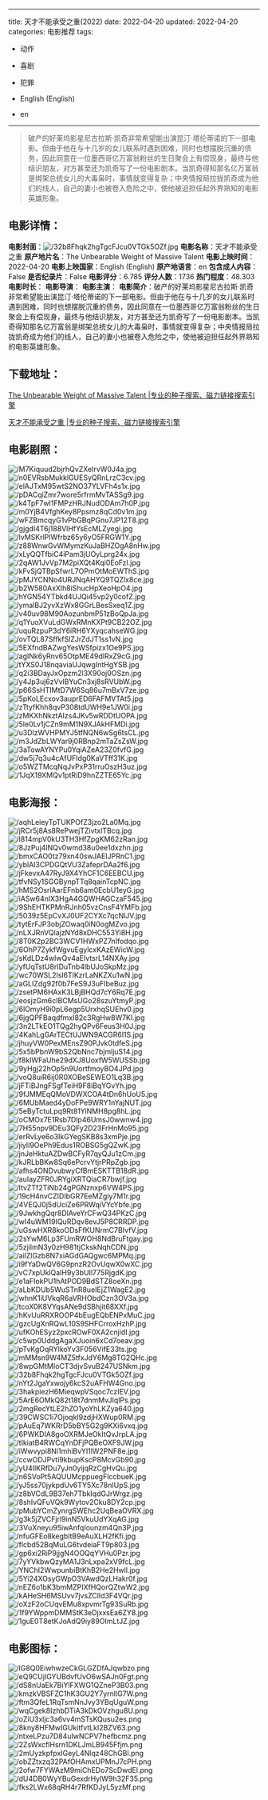
---
title: 天才不能承受之重(2022)
date: 2022-04-20
updated: 2022-04-20
categories: 电影推荐
tags:
- 动作
- 喜剧
- 犯罪

- English (English)
- en
---


> 破产的好莱坞影星尼古拉斯·凯奇非常希望能出演昆汀·塔伦蒂诺的下一部电影。但由于他在与十几岁的女儿联系时遇到困难，同时也想摆脱沉重的债务，因此同意在一位墨西哥亿万富翁粉丝的生日聚会上有偿现身，最终与他结识朋友，对方甚至还为凯奇写了一份电影剧本。当凯奇得知那名亿万富翁是绑架总统女儿的大毒枭时，事情就变得复杂；中央情报局拉拢凯奇成为他们的线人，自己的妻小也被卷入危险之中，使他被迫担任起外界熟知的电影英雄形象。

## **电影详情**：

**电影封面**：<img src="https://image.tmdb.org/t/p/w200/32b8Fhqk2hgTgcFJcu0VTGk5OZf.jpg" alt="/32b8Fhqk2hgTgcFJcu0VTGk5OZf.jpg" title="/32b8Fhqk2hgTgcFJcu0VTGk5OZf.jpg">
**电影名称**：天才不能承受之重
**原产地片名**：The Unbearable Weight of Massive Talent
**电影上映时间**：2022-04-20
**电影上映国家**：English (English)
**原产地语言**：en
**包含成人内容**：False
**是否纪录片**：False
**电影评分**：6.785
**评分人数**：1736
**热门程度**：48.303
**电影时长**：
**电影导演**：
**电影主演**：
**电影简介**：破产的好莱坞影星尼古拉斯·凯奇非常希望能出演昆汀·塔伦蒂诺的下一部电影。但由于他在与十几岁的女儿联系时遇到困难，同时也想摆脱沉重的债务，因此同意在一位墨西哥亿万富翁粉丝的生日聚会上有偿现身，最终与他结识朋友，对方甚至还为凯奇写了一份电影剧本。当凯奇得知那名亿万富翁是绑架总统女儿的大毒枭时，事情就变得复杂；中央情报局拉拢凯奇成为他们的线人，自己的妻小也被卷入危险之中，使他被迫担任起外界熟知的电影英雄形象。

## **下载地址**：
[The Unbearable Weight of Massive Talent |专业的种子搜索、磁力链接搜索引擎](https://movie.amd794.com:2083/?search=The%20Unbearable%20Weight%20of%20Massive%20Talent&ordering=&mode=match_phrase&page_size=10&page=1)

[天才不能承受之重 |专业的种子搜索、磁力链接搜索引擎](https://movie.amd794.com:2083/?search=%E5%A4%A9%E6%89%8D%E4%B8%8D%E8%83%BD%E6%89%BF%E5%8F%97%E4%B9%8B%E9%87%8D&ordering=&mode=match_phrase&page_size=10&page=1)
 

## **电影剧照**：
<img src="https://image.tmdb.org/t/p/original/M7Kiquud2bjrhQvZXeIrvW0J4a.jpg" alt="/M7Kiquud2bjrhQvZXeIrvW0J4a.jpg" title="/M7Kiquud2bjrhQvZXeIrvW0J4a.jpg"><img src="https://image.tmdb.org/t/p/original/n0EVRsbMukklGUESyQRnLrzC3cv.jpg" alt="/n0EVRsbMukklGUESyQRnLrzC3cv.jpg" title="/n0EVRsbMukklGUESyQRnLrzC3cv.jpg"><img src="https://image.tmdb.org/t/p/original/elAJTxM95wtS2NO37YLVFh4s1x.jpg" alt="/elAJTxM95wtS2NO37YLVFh4s1x.jpg" title="/elAJTxM95wtS2NO37YLVFh4s1x.jpg"><img src="https://image.tmdb.org/t/p/original/pDACqiZmr7wore5rfrmMvTASSg9.jpg" alt="/pDACqiZmr7wore5rfrmMvTASSg9.jpg" title="/pDACqiZmr7wore5rfrmMvTASSg9.jpg"><img src="https://image.tmdb.org/t/p/original/k4TpF7wl1FMPzHRJNudODAm7h0P.jpg" alt="/k4TpF7wl1FMPzHRJNudODAm7h0P.jpg" title="/k4TpF7wl1FMPzHRJNudODAm7h0P.jpg"><img src="https://image.tmdb.org/t/p/original/m0YjB4VfghKey8Ppsmz8qCd0v1m.jpg" alt="/m0YjB4VfghKey8Ppsmz8qCd0v1m.jpg" title="/m0YjB4VfghKey8Ppsmz8qCd0v1m.jpg"><img src="https://image.tmdb.org/t/p/original/wFZBmcqyG1vPbGBqPGnu7JP12T8.jpg" alt="/wFZBmcqyG1vPbGBqPGnu7JP12T8.jpg" title="/wFZBmcqyG1vPbGBqPGnu7JP12T8.jpg"><img src="https://image.tmdb.org/t/p/original/gjgdI4T6j188VlHfYsEcMLZyegi.jpg" alt="/gjgdI4T6j188VlHfYsEcMLZyegi.jpg" title="/gjgdI4T6j188VlHfYsEcMLZyegi.jpg"><img src="https://image.tmdb.org/t/p/original/lvMSKrlPlWfrbz65y6yO5FRGW1Y.jpg" alt="/lvMSKrlPlWfrbz65y6yO5FRGW1Y.jpg" title="/lvMSKrlPlWfrbz65y6yO5FRGW1Y.jpg"><img src="https://image.tmdb.org/t/p/original/z88WnwGvWMymzKuJaBHZOgA8nHw.jpg" alt="/z88WnwGvWMymzKuJaBHZOgA8nHw.jpg" title="/z88WnwGvWMymzKuJaBHZOgA8nHw.jpg"><img src="https://image.tmdb.org/t/p/original/xLyQQTfbiC4iPam3jUOyLprg24x.jpg" alt="/xLyQQTfbiC4iPam3jUOyLprg24x.jpg" title="/xLyQQTfbiC4iPam3jUOyLprg24x.jpg"><img src="https://image.tmdb.org/t/p/original/2qAW1JvVp7M2piXQt4Kqi0EoFzl.jpg" alt="/2qAW1JvVp7M2piXQt4Kqi0EoFzl.jpg" title="/2qAW1JvVp7M2piXQt4Kqi0EoFzl.jpg"><img src="https://image.tmdb.org/t/p/original/kFvSjQTBpSfwrL7OPmOtMoEWThS.jpg" alt="/kFvSjQTBpSfwrL7OPmOtMoEWThS.jpg" title="/kFvSjQTBpSfwrL7OPmOtMoEWThS.jpg"><img src="https://image.tmdb.org/t/p/original/pMJYCNNo4URJNqAHYQ9TQZlx8ce.jpg" alt="/pMJYCNNo4URJNqAHYQ9TQZlx8ce.jpg" title="/pMJYCNNo4URJNqAHYQ9TQZlx8ce.jpg"><img src="https://image.tmdb.org/t/p/original/b2W580AxXlh8iShucHpXeoHpO4.jpg" alt="/b2W580AxXlh8iShucHpXeoHpO4.jpg" title="/b2W580AxXlh8iShucHpXeoHpO4.jpg"><img src="https://image.tmdb.org/t/p/original/hYGN54YTbkd4UJQi45vp2y0cofZ.jpg" alt="/hYGN54YTbkd4UJQi45vp2y0cofZ.jpg" title="/hYGN54YTbkd4UJQi45vp2y0cofZ.jpg"><img src="https://image.tmdb.org/t/p/original/ymalBJ2yvXzWx8GGrLBesSxeq1Z.jpg" alt="/ymalBJ2yvXzWx8GGrLBesSxeq1Z.jpg" title="/ymalBJ2yvXzWx8GGrLBesSxeq1Z.jpg"><img src="https://image.tmdb.org/t/p/original/v40uv98M90AozunbmP51zBoQpJa.jpg" alt="/v40uv98M90AozunbmP51zBoQpJa.jpg" title="/v40uv98M90AozunbmP51zBoQpJa.jpg"><img src="https://image.tmdb.org/t/p/original/q1YuoXVuLdGWxRMnKXPt9CB22OZ.jpg" alt="/q1YuoXVuLdGWxRMnKXPt9CB22OZ.jpg" title="/q1YuoXVuLdGWxRMnKXPt9CB22OZ.jpg"><img src="https://image.tmdb.org/t/p/original/uquRzpuP3dY6iRH6YXyqcahseWG.jpg" alt="/uquRzpuP3dY6iRH6YXyqcahseWG.jpg" title="/uquRzpuP3dY6iRH6YXyqcahseWG.jpg"><img src="https://image.tmdb.org/t/p/original/ovTQL87SffkfSlZJrZdJT1ss1vN.jpg" alt="/ovTQL87SffkfSlZJrZdJT1ss1vN.jpg" title="/ovTQL87SffkfSlZJrZdJT1ss1vN.jpg"><img src="https://image.tmdb.org/t/p/original/5EXfndBAZwgYesWSfpizx1Oe9PS.jpg" alt="/5EXfndBAZwgYesWSfpizx1Oe9PS.jpg" title="/5EXfndBAZwgYesWSfpizx1Oe9PS.jpg"><img src="https://image.tmdb.org/t/p/original/agINk6yRnv65OtpME49dlRxZ9cG.jpg" alt="/agINk6yRnv65OtpME49dlRxZ9cG.jpg" title="/agINk6yRnv65OtpME49dlRxZ9cG.jpg"><img src="https://image.tmdb.org/t/p/original/tYXS0J18nqaviaUJqwgIntHgYSB.jpg" alt="/tYXS0J18nqaviaUJqwgIntHgYSB.jpg" title="/tYXS0J18nqaviaUJqwgIntHgYSB.jpg"><img src="https://image.tmdb.org/t/p/original/q2i3BDayJxOpzm2l3X90oj0OSzn.jpg" alt="/q2i3BDayJxOpzm2l3X90oj0OSzn.jpg" title="/q2i3BDayJxOpzm2l3X90oj0OSzn.jpg"><img src="https://image.tmdb.org/t/p/original/y4Jp3uj6zVvlBYuCn3xj8sRVUbW.jpg" alt="/y4Jp3uj6zVvlBYuCn3xj8sRVUbW.jpg" title="/y4Jp3uj6zVvlBYuCn3xj8sRVUbW.jpg"><img src="https://image.tmdb.org/t/p/original/p66SsHTIMtD7W6Sq86u7mBxV7ze.jpg" alt="/p66SsHTIMtD7W6Sq86u7mBxV7ze.jpg" title="/p66SsHTIMtD7W6Sq86u7mBxV7ze.jpg"><img src="https://image.tmdb.org/t/p/original/5pKoLEcxov3auprED6FAFMVTAt5.jpg" alt="/5pKoLEcxov3auprED6FAFMVTAt5.jpg" title="/5pKoLEcxov3auprED6FAFMVTAt5.jpg"><img src="https://image.tmdb.org/t/p/original/zTtyfKhh8qvP308tdUWH9e1JW0i.jpg" alt="/zTtyfKhh8qvP308tdUWH9e1JW0i.jpg" title="/zTtyfKhh8qvP308tdUWH9e1JW0i.jpg"><img src="https://image.tmdb.org/t/p/original/zMKXhNkztAIzs4JKv5wRDDtUOPA.jpg" alt="/zMKXhNkztAIzs4JKv5wRDDtUOPA.jpg" title="/zMKXhNkztAIzs4JKv5wRDDtUOPA.jpg"><img src="https://image.tmdb.org/t/p/original/5le0Lv1jCZn9mM1N9XJAkHFMDi.jpg" alt="/5le0Lv1jCZn9mM1N9XJAkHFMDi.jpg" title="/5le0Lv1jCZn9mM1N9XJAkHFMDi.jpg"><img src="https://image.tmdb.org/t/p/original/u3DlzWVHPMYJ5tfNQN6wSg6tsCL.jpg" alt="/u3DlzWVHPMYJ5tfNQN6wSg6tsCL.jpg" title="/u3DlzWVHPMYJ5tfNQN6wSg6tsCL.jpg"><img src="https://image.tmdb.org/t/p/original/m3JdZbLWYar9j0RBnp2mTaZsZsW.jpg" alt="/m3JdZbLWYar9j0RBnp2mTaZsZsW.jpg" title="/m3JdZbLWYar9j0RBnp2mTaZsZsW.jpg"><img src="https://image.tmdb.org/t/p/original/3aTowAYNYPu0YqiAZeA23Z0fvfG.jpg" alt="/3aTowAYNYPu0YqiAZeA23Z0fvfG.jpg" title="/3aTowAYNYPu0YqiAZeA23Z0fvfG.jpg"><img src="https://image.tmdb.org/t/p/original/dw5j7q3u4cAfUFIdg0KaVTff31K.jpg" alt="/dw5j7q3u4cAfUFIdg0KaVTff31K.jpg" title="/dw5j7q3u4cAfUFIdg0KaVTff31K.jpg"><img src="https://image.tmdb.org/t/p/original/o5WZTMcqNqJvPxP31rruOszH3uz.jpg" alt="/o5WZTMcqNqJvPxP31rruOszH3uz.jpg" title="/o5WZTMcqNqJvPxP31rruOszH3uz.jpg"><img src="https://image.tmdb.org/t/p/original/1JqX19XMQv1ptRiD9hnZZTE65Yc.jpg" alt="/1JqX19XMQv1ptRiD9hnZZTE65Yc.jpg" title="/1JqX19XMQv1ptRiD9hnZZTE65Yc.jpg">

## **电影海报**：
<img src="https://image.tmdb.org/t/p/original/aqhLeieyTpTUKPOfZ3jzo2La0Mq.jpg" alt="/aqhLeieyTpTUKPOfZ3jzo2La0Mq.jpg" title="/aqhLeieyTpTUKPOfZ3jzo2La0Mq.jpg"><img src="https://image.tmdb.org/t/p/original/jRCr5j8As8RePwejTZivtxlTBcq.jpg" alt="/jRCr5j8As8RePwejTZivtxlTBcq.jpg" title="/jRCr5j8As8RePwejTZivtxlTBcq.jpg"><img src="https://image.tmdb.org/t/p/original/l814mpV0kU3TH3HfZpgKM62zRan.jpg" alt="/l814mpV0kU3TH3HfZpgKM62zRan.jpg" title="/l814mpV0kU3TH3HfZpgKM62zRan.jpg"><img src="https://image.tmdb.org/t/p/original/8JzPuj4lNQv0wmd38u0ee1dxzhn.jpg" alt="/8JzPuj4lNQv0wmd38u0ee1dxzhn.jpg" title="/8JzPuj4lNQv0wmd38u0ee1dxzhn.jpg"><img src="https://image.tmdb.org/t/p/original/bmxCAO0tz79xn40swJAEIJPRnC1.jpg" alt="/bmxCAO0tz79xn40swJAEIJPRnC1.jpg" title="/bmxCAO0tz79xn40swJAEIJPRnC1.jpg"><img src="https://image.tmdb.org/t/p/original/yblAI3CPDGQtVU3ZafeprDAa2f6.jpg" alt="/yblAI3CPDGQtVU3ZafeprDAa2f6.jpg" title="/yblAI3CPDGQtVU3ZafeprDAa2f6.jpg"><img src="https://image.tmdb.org/t/p/original/jFkevxA47RyJ9X4YhCF1C6EEBCU.jpg" alt="/jFkevxA47RyJ9X4YhCF1C6EEBCU.jpg" title="/jFkevxA47RyJ9X4YhCF1C6EEBCU.jpg"><img src="https://image.tmdb.org/t/p/original/tfvNSy1SGGBynpTTq8qainTcpNC.jpg" alt="/tfvNSy1SGGBynpTTq8qainTcpNC.jpg" title="/tfvNSy1SGGBynpTTq8qainTcpNC.jpg"><img src="https://image.tmdb.org/t/p/original/hMS2OsrlAarEFnb6am0EcbU1eyG.jpg" alt="/hMS2OsrlAarEFnb6am0EcbU1eyG.jpg" title="/hMS2OsrlAarEFnb6am0EcbU1eyG.jpg"><img src="https://image.tmdb.org/t/p/original/iASw64nlX3HgA4GQWHAGCzaF545.jpg" alt="/iASw64nlX3HgA4GQWHAGCzaF545.jpg" title="/iASw64nlX3HgA4GQWHAGCzaF545.jpg"><img src="https://image.tmdb.org/t/p/original/9ShEHTKPMnRJnh05vzCnsF4YMFb.jpg" alt="/9ShEHTKPMnRJnh05vzCnsF4YMFb.jpg" title="/9ShEHTKPMnRJnh05vzCnsF4YMFb.jpg"><img src="https://image.tmdb.org/t/p/original/5039z5EpCvXJ0UF2CYXc7qcNlJV.jpg" alt="/5039z5EpCvXJ0UF2CYXc7qcNlJV.jpg" title="/5039z5EpCvXJ0UF2CYXc7qcNlJV.jpg"><img src="https://image.tmdb.org/t/p/original/tytErFJP3objZOwaq0iN0ogMZvo.jpg" alt="/tytErFJP3objZOwaq0iN0ogMZvo.jpg" title="/tytErFJP3objZOwaq0iN0ogMZvo.jpg"><img src="https://image.tmdb.org/t/p/original/nLXJRnVQlajzNYd8xDHC553Yi8H.jpg" alt="/nLXJRnVQlajzNYd8xDHC553Yi8H.jpg" title="/nLXJRnVQlajzNYd8xDHC553Yi8H.jpg"><img src="https://image.tmdb.org/t/p/original/8T0K2p2BC3WCV1HWxPZ7nIfodqo.jpg" alt="/8T0K2p2BC3WCV1HWxPZ7nIfodqo.jpg" title="/8T0K2p2BC3WCV1HWxPZ7nIfodqo.jpg"><img src="https://image.tmdb.org/t/p/original/6OhP7ZykfWgvuEgylcxKAzEWicW.jpg" alt="/6OhP7ZykfWgvuEgylcxKAzEWicW.jpg" title="/6OhP7ZykfWgvuEgylcxKAzEWicW.jpg"><img src="https://image.tmdb.org/t/p/original/sKdLDz4wIwQv4aElvtsrL14NXAy.jpg" alt="/sKdLDz4wIwQv4aElvtsrL14NXAy.jpg" title="/sKdLDz4wIwQv4aElvtsrL14NXAy.jpg"><img src="https://image.tmdb.org/t/p/original/yfUqTstU8rIDuTnb4lbUJoSkpMz.jpg" alt="/yfUqTstU8rIDuTnb4lbUJoSkpMz.jpg" title="/yfUqTstU8rIDuTnb4lbUJoSkpMz.jpg"><img src="https://image.tmdb.org/t/p/original/wc70WSL2lsI6TlKzrLaNKZXu1wN.jpg" alt="/wc70WSL2lsI6TlKzrLaNKZXu1wN.jpg" title="/wc70WSL2lsI6TlKzrLaNKZXu1wN.jpg"><img src="https://image.tmdb.org/t/p/original/aGLIZdg92f0b7FeS9J3uFIbeBuz.jpg" alt="/aGLIZdg92f0b7FeS9J3uFIbeBuz.jpg" title="/aGLIZdg92f0b7FeS9J3uFIbeBuz.jpg"><img src="https://image.tmdb.org/t/p/original/zsetPM6HAxK3LBjBHQd7cY6Rq7E.jpg" alt="/zsetPM6HAxK3LBjBHQd7cY6Rq7E.jpg" title="/zsetPM6HAxK3LBjBHQd7cY6Rq7E.jpg"><img src="https://image.tmdb.org/t/p/original/eosjzGm6cIBCMsUGo28szuYtmyP.jpg" alt="/eosjzGm6cIBCMsUGo28szuYtmyP.jpg" title="/eosjzGm6cIBCMsUGo28szuYtmyP.jpg"><img src="https://image.tmdb.org/t/p/original/6lOmyH9i0pL6egp5UrxhqSUEhv0.jpg" alt="/6lOmyH9i0pL6egp5UrxhqSUEhv0.jpg" title="/6lOmyH9i0pL6egp5UrxhqSUEhv0.jpg"><img src="https://image.tmdb.org/t/p/original/6jgQPFBaqdfmxI82c3RgHw8W7Kl.jpg" alt="/6jgQPFBaqdfmxI82c3RgHw8W7Kl.jpg" title="/6jgQPFBaqdfmxI82c3RgHw8W7Kl.jpg"><img src="https://image.tmdb.org/t/p/original/3n2LTkEO1TQg2hyQPv6Feus3H0J.jpg" alt="/3n2LTkEO1TQg2hyQPv6Feus3H0J.jpg" title="/3n2LTkEO1TQg2hyQPv6Feus3H0J.jpg"><img src="https://image.tmdb.org/t/p/original/4KahLgGArTECtUJWN9ACGR6l1S.jpg" alt="/4KahLgGArTECtUJWN9ACGR6l1S.jpg" title="/4KahLgGArTECtUJWN9ACGR6l1S.jpg"><img src="https://image.tmdb.org/t/p/original/jhuyVW0PexMEnsZ90PJvk0tdfeS.jpg" alt="/jhuyVW0PexMEnsZ90PJvk0tdfeS.jpg" title="/jhuyVW0PexMEnsZ90PJvk0tdfeS.jpg"><img src="https://image.tmdb.org/t/p/original/5x5bPbnW9bS2QbNnc7bjmljuS14.jpg" alt="/5x5bPbnW9bS2QbNnc7bjmljuS14.jpg" title="/5x5bPbnW9bS2QbNnc7bjmljuS14.jpg"><img src="https://image.tmdb.org/t/p/original/f8kIWFaUhe29dXJ8UoxfW5WUSSb.jpg" alt="/f8kIWFaUhe29dXJ8UoxfW5WUSSb.jpg" title="/f8kIWFaUhe29dXJ8UoxfW5WUSSb.jpg"><img src="https://image.tmdb.org/t/p/original/9yHgj22hOp5n9UortfmoyBO4JPd.jpg" alt="/9yHgj22hOp5n9UortfmoyBO4JPd.jpg" title="/9yHgj22hOp5n9UortfmoyBO4JPd.jpg"><img src="https://image.tmdb.org/t/p/original/voQ8uiR6ij0R0XOBeSEWEO1Lq3B.jpg" alt="/voQ8uiR6ij0R0XOBeSEWEO1Lq3B.jpg" title="/voQ8uiR6ij0R0XOBeSEWEO1Lq3B.jpg"><img src="https://image.tmdb.org/t/p/original/jFTiBJngFSgfTeiH9F8iBqYGvYh.jpg" alt="/jFTiBJngFSgfTeiH9F8iBqYGvYh.jpg" title="/jFTiBJngFSgfTeiH9F8iBqYGvYh.jpg"><img src="https://image.tmdb.org/t/p/original/9fJMMEqQMoVDWXCOA4tDn6hUoU5.jpg" alt="/9fJMMEqQMoVDWXCOA4tDn6hUoU5.jpg" title="/9fJMMEqQMoVDWXCOA4tDn6hUoU5.jpg"><img src="https://image.tmdb.org/t/p/original/6MUbMaed4yDoFPe9WRY1nYajNUT.jpg" alt="/6MUbMaed4yDoFPe9WRY1nYajNUT.jpg" title="/6MUbMaed4yDoFPe9WRY1nYajNUT.jpg"><img src="https://image.tmdb.org/t/p/original/5eByTctuLpq9Rt81YiNMH8pg8hL.jpg" alt="/5eByTctuLpq9Rt81YiNMH8pg8hL.jpg" title="/5eByTctuLpq9Rt81YiNMH8pg8hL.jpg"><img src="https://image.tmdb.org/t/p/original/oCMOx7E1Rsb7Dlp46UmsJ0wwnw4.jpg" alt="/oCMOx7E1Rsb7Dlp46UmsJ0wwnw4.jpg" title="/oCMOx7E1Rsb7Dlp46UmsJ0wwnw4.jpg"><img src="https://image.tmdb.org/t/p/original/7H55npv9DEu3QFy2D23FrHnMo95.jpg" alt="/7H55npv9DEu3QFy2D23FrHnMo95.jpg" title="/7H55npv9DEu3QFy2D23FrHnMo95.jpg"><img src="https://image.tmdb.org/t/p/original/erRvLye6o3IkGYegSKB8s3xmPje.jpg" alt="/erRvLye6o3IkGYegSKB8s3xmPje.jpg" title="/erRvLye6o3IkGYegSKB8s3xmPje.jpg"><img src="https://image.tmdb.org/t/p/original/jiylI9OePh9Edus1ROBSG5gQZwK.jpg" alt="/jiylI9OePh9Edus1ROBSG5gQZwK.jpg" title="/jiylI9OePh9Edus1ROBSG5gQZwK.jpg"><img src="https://image.tmdb.org/t/p/original/jnJeHktuAZDwBCFyR7qyQJu1zCm.jpg" alt="/jnJeHktuAZDwBCFyR7qyQJu1zCm.jpg" title="/jnJeHktuAZDwBCFyR7qyQJu1zCm.jpg"><img src="https://image.tmdb.org/t/p/original/kJRLbBKw8Sq6ePcrvYtjrPRpZgb.jpg" alt="/kJRLbBKw8Sq6ePcrvYtjrPRpZgb.jpg" title="/kJRLbBKw8Sq6ePcrvYtjrPRpZgb.jpg"><img src="https://image.tmdb.org/t/p/original/afhs4ONDvubwyCfBmESKTTB18dR.jpg" alt="/afhs4ONDvubwyCfBmESKTTB18dR.jpg" title="/afhs4ONDvubwyCfBmESKTTB18dR.jpg"><img src="https://image.tmdb.org/t/p/original/auIayZFR0JRYgiXRTQiaCR7bwjf.jpg" alt="/auIayZFR0JRYgiXRTQiaCR7bwjf.jpg" title="/auIayZFR0JRYgiXRTQiaCR7bwjf.jpg"><img src="https://image.tmdb.org/t/p/original/ltvZTf2TiNb24gPGNznxp6VW4PS.jpg" alt="/ltvZTf2TiNb24gPGNznxp6VW4PS.jpg" title="/ltvZTf2TiNb24gPGNznxp6VW4PS.jpg"><img src="https://image.tmdb.org/t/p/original/19cH4nvCZIDIbGR7EeMZgiy7M1r.jpg" alt="/19cH4nvCZIDIbGR7EeMZgiy7M1r.jpg" title="/19cH4nvCZIDIbGR7EeMZgiy7M1r.jpg"><img src="https://image.tmdb.org/t/p/original/4VEQJ0j5dUciZe6PRWqiVYcYbfe.jpg" alt="/4VEQJ0j5dUciZe6PRWqiVYcYbfe.jpg" title="/4VEQJ0j5dUciZe6PRWqiVYcYbfe.jpg"><img src="https://image.tmdb.org/t/p/original/9JwkhgQqr8DlAveYrCFwQ34PKzC.jpg" alt="/9JwkhgQqr8DlAveYrCFwQ34PKzC.jpg" title="/9JwkhgQqr8DlAveYrCFwQ34PKzC.jpg"><img src="https://image.tmdb.org/t/p/original/wI4uWM19IQuRDqv8evJ5P8CRRDP.jpg" alt="/wI4uWM19IQuRDqv8evJ5P8CRRDP.jpg" title="/wI4uWM19IQuRDqv8evJ5P8CRRDP.jpg"><img src="https://image.tmdb.org/t/p/original/uGswHXR8koODsFfKUNrmC7BIvfV.jpg" alt="/uGswHXR8koODsFfKUNrmC7BIvfV.jpg" title="/uGswHXR8koODsFfKUNrmC7BIvfV.jpg"><img src="https://image.tmdb.org/t/p/original/2sYwM6Lp3FUmRWOH8NdBruFtgay.jpg" alt="/2sYwM6Lp3FUmRWOH8NdBruFtgay.jpg" title="/2sYwM6Lp3FUmRWOH8NdBruFtgay.jpg"><img src="https://image.tmdb.org/t/p/original/5zjilmN3y0zH981tjCkskNqhCDN.jpg" alt="/5zjilmN3y0zH981tjCkskNqhCDN.jpg" title="/5zjilmN3y0zH981tjCkskNqhCDN.jpg"><img src="https://image.tmdb.org/t/p/original/ailZlGzb8N7xiAGdGAQgwc6MPMq.jpg" alt="/ailZlGzb8N7xiAGdGAQgwc6MPMq.jpg" title="/ailZlGzb8N7xiAGdGAQgwc6MPMq.jpg"><img src="https://image.tmdb.org/t/p/original/i9fYaDwQV6G9pnzR2OvUqwX0wXC.jpg" alt="/i9fYaDwQV6G9pnzR2OvUqwX0wXC.jpg" title="/i9fYaDwQV6G9pnzR2OvUqwX0wXC.jpg"><img src="https://image.tmdb.org/t/p/original/vC7xpUklQaIH9y3bUIl775RjgdK.jpg" alt="/vC7xpUklQaIH9y3bUIl775RjgdK.jpg" title="/vC7xpUklQaIH9y3bUIl775RjgdK.jpg"><img src="https://image.tmdb.org/t/p/original/e1aFIokPU1hAtPOD9BdSTZ8oeXn.jpg" alt="/e1aFIokPU1hAtPOD9BdSTZ8oeXn.jpg" title="/e1aFIokPU1hAtPOD9BdSTZ8oeXn.jpg"><img src="https://image.tmdb.org/t/p/original/aLbKDUb5WuSTnR8ueIEjZ1WagE2.jpg" alt="/aLbKDUb5WuSTnR8ueIEjZ1WagE2.jpg" title="/aLbKDUb5WuSTnR8ueIEjZ1WagE2.jpg"><img src="https://image.tmdb.org/t/p/original/whnK1iUVkqR6aVRHObdCzn3OV3a.jpg" alt="/whnK1iUVkqR6aVRHObdCzn3OV3a.jpg" title="/whnK1iUVkqR6aVRHObdCzn3OV3a.jpg"><img src="https://image.tmdb.org/t/p/original/tcoX0K8VYqsANe9dSBhjit68XXf.jpg" alt="/tcoX0K8VYqsANe9dSBhjit68XXf.jpg" title="/tcoX0K8VYqsANe9dSBhjit68XXf.jpg"><img src="https://image.tmdb.org/t/p/original/hKvUuRRXROOP4bEugEQbENPxMuC.jpg" alt="/hKvUuRRXROOP4bEugEQbENPxMuC.jpg" title="/hKvUuRRXROOP4bEugEQbENPxMuC.jpg"><img src="https://image.tmdb.org/t/p/original/gzcUgXnRQwL10S9SHFCrroxHzhP.jpg" alt="/gzcUgXnRQwL10S9SHFCrroxHzhP.jpg" title="/gzcUgXnRQwL10S9SHFCrroxHzhP.jpg"><img src="https://image.tmdb.org/t/p/original/ufKOhESyz2pxcROwF0XA2cnjidI.jpg" alt="/ufKOhESyz2pxcROwF0XA2cnjidI.jpg" title="/ufKOhESyz2pxcROwF0XA2cnjidI.jpg"><img src="https://image.tmdb.org/t/p/original/c5wp0UddgAgaXJuoin6xCd7oeav.jpg" alt="/c5wp0UddgAgaXJuoin6xCd7oeav.jpg" title="/c5wp0UddgAgaXJuoin6xCd7oeav.jpg"><img src="https://image.tmdb.org/t/p/original/pTvKgOqRYlkoYv3F056VifE33ts.jpg" alt="/pTvKgOqRYlkoYv3F056VifE33ts.jpg" title="/pTvKgOqRYlkoYv3F056VifE33ts.jpg"><img src="https://image.tmdb.org/t/p/original/mMMsn9W4MZ5tfxJdY6Mg8TG2QHc.jpg" alt="/mMMsn9W4MZ5tfxJdY6Mg8TG2QHc.jpg" title="/mMMsn9W4MZ5tfxJdY6Mg8TG2QHc.jpg"><img src="https://image.tmdb.org/t/p/original/8wpGMtMIoCT3djvSvuB247USNkm.jpg" alt="/8wpGMtMIoCT3djvSvuB247USNkm.jpg" title="/8wpGMtMIoCT3djvSvuB247USNkm.jpg"><img src="https://image.tmdb.org/t/p/original/32b8Fhqk2hgTgcFJcu0VTGk5OZf.jpg" alt="/32b8Fhqk2hgTgcFJcu0VTGk5OZf.jpg" title="/32b8Fhqk2hgTgcFJcu0VTGk5OZf.jpg"><img src="https://image.tmdb.org/t/p/original/nYt2JgaYxwojy6kcS2uAFHW4Gno.jpg" alt="/nYt2JgaYxwojy6kcS2uAFHW4Gno.jpg" title="/nYt2JgaYxwojy6kcS2uAFHW4Gno.jpg"><img src="https://image.tmdb.org/t/p/original/3hakpiezH6MieqwpVSqoc7czIEV.jpg" alt="/3hakpiezH6MieqwpVSqoc7czIEV.jpg" title="/3hakpiezH6MieqwpVSqoc7czIEV.jpg"><img src="https://image.tmdb.org/t/p/original/5ArE6OMkQ82t18t7dnmMvJIqlPs.jpg" alt="/5ArE6OMkQ82t18t7dnmMvJIqlPs.jpg" title="/5ArE6OMkQ82t18t7dnmMvJIqlPs.jpg"><img src="https://image.tmdb.org/t/p/original/2mgRecYtLE2hZO1yoYhLKZya640.jpg" alt="/2mgRecYtLE2hZO1yoYhLKZya640.jpg" title="/2mgRecYtLE2hZO1yoYhLKZya640.jpg"><img src="https://image.tmdb.org/t/p/original/39CWSC1i7OjoqkI9zdjHXWup0RM.jpg" alt="/39CWSC1i7OjoqkI9zdjHXWup0RM.jpg" title="/39CWSC1i7OjoqkI9zdjHXWup0RM.jpg"><img src="https://image.tmdb.org/t/p/original/pAuEq7WKRrD5bBY5G2g9KXi6vxq.jpg" alt="/pAuEq7WKRrD5bBY5G2g9KXi6vxq.jpg" title="/pAuEq7WKRrD5bBY5G2g9KXi6vxq.jpg"><img src="https://image.tmdb.org/t/p/original/6PWKDIA8goOXRMJeOkItQvJrpLA.jpg" alt="/6PWKDIA8goOXRMJeOkItQvJrpLA.jpg" title="/6PWKDIA8goOXRMJeOkItQvJrpLA.jpg"><img src="https://image.tmdb.org/t/p/original/tIkiatB4RWCqYnDFjPQBeOXF9JW.jpg" alt="/tIkiatB4RWCqYnDFjPQBeOXF9JW.jpg" title="/tIkiatB4RWCqYnDFjPQBeOXF9JW.jpg"><img src="https://image.tmdb.org/t/p/original/iWwvypi8Ni1mhiBvYI1lW2PNF8e.jpg" alt="/iWwvypi8Ni1mhiBvYI1lW2PNF8e.jpg" title="/iWwvypi8Ni1mhiBvYI1lW2PNF8e.jpg"><img src="https://image.tmdb.org/t/p/original/ccwODJPvti9kbupKscP8McvGb90.jpg" alt="/ccwODJPvti9kbupKscP8McvGb90.jpg" title="/ccwODJPvti9kbupKscP8McvGb90.jpg"><img src="https://image.tmdb.org/t/p/original/yU4IlKRfDu7yJn0yijqRzCgHvQu.jpg" alt="/yU4IlKRfDu7yJn0yijqRzCgHvQu.jpg" title="/yU4IlKRfDu7yJn0yijqRzCgHvQu.jpg"><img src="https://image.tmdb.org/t/p/original/n6SVoPt5AQUUMcppuegFlccbueK.jpg" alt="/n6SVoPt5AQUUMcppuegFlccbueK.jpg" title="/n6SVoPt5AQUUMcppuegFlccbueK.jpg"><img src="https://image.tmdb.org/t/p/original/yJ5ss70jykpdUv6TY5Xc78nIUpS.jpg" alt="/yJ5ss70jykpdUv6TY5Xc78nIUpS.jpg" title="/yJ5ss70jykpdUv6TY5Xc78nIUpS.jpg"><img src="https://image.tmdb.org/t/p/original/z8bVCdL9B37eh7TbkIqdGJrWrgz.jpg" alt="/z8bVCdL9B37eh7TbkIqdGJrWrgz.jpg" title="/z8bVCdL9B37eh7TbkIqdGJrWrgz.jpg"><img src="https://image.tmdb.org/t/p/original/8shIvQFuVQk9Wytov2Cku8DY2cp.jpg" alt="/8shIvQFuVQk9Wytov2Cku8DY2cp.jpg" title="/8shIvQFuVQk9Wytov2Cku8DY2cp.jpg"><img src="https://image.tmdb.org/t/p/original/pMubYCmZynrgSWEhc2UqBeaOVRX.jpg" alt="/pMubYCmZynrgSWEhc2UqBeaOVRX.jpg" title="/pMubYCmZynrgSWEhc2UqBeaOVRX.jpg"><img src="https://image.tmdb.org/t/p/original/g3k5jZVCFjrl9inN5VkuUdYXqAG.jpg" alt="/g3k5jZVCFjrl9inN5VkuUdYXqAG.jpg" title="/g3k5jZVCFjrl9inN5VkuUdYXqAG.jpg"><img src="https://image.tmdb.org/t/p/original/3VuXneyu95iwAnfqIounzm4Qn3P.jpg" alt="/3VuXneyu95iwAnfqIounzm4Qn3P.jpg" title="/3VuXneyu95iwAnfqIounzm4Qn3P.jpg"><img src="https://image.tmdb.org/t/p/original/nfuGFEo8kegbltB9eAuXLH2fKfi.jpg" alt="/nfuGFEo8kegbltB9eAuXLH2fKfi.jpg" title="/nfuGFEo8kegbltB9eAuXLH2fKfi.jpg"><img src="https://image.tmdb.org/t/p/original/flcbd52BqMuLG6tvdeiaFT9p803.jpg" alt="/flcbd52BqMuLG6tvdeiaFT9p803.jpg" title="/flcbd52BqMuLG6tvdeiaFT9p803.jpg"><img src="https://image.tmdb.org/t/p/original/gp6xi2RiP9jjgN4OOQqYVHu0Pzr.jpg" alt="/gp6xi2RiP9jjgN4OOQqYVHu0Pzr.jpg" title="/gp6xi2RiP9jjgN4OOQqYVHu0Pzr.jpg"><img src="https://image.tmdb.org/t/p/original/7yYVkbwQzyMA1J3nLxpa2xV9fcL.jpg" alt="/7yYVkbwQzyMA1J3nLxpa2xV9fcL.jpg" title="/7yYVkbwQzyMA1J3nLxpa2xV9fcL.jpg"><img src="https://image.tmdb.org/t/p/original/YNChI2WwpunbiBtKhB2He2Hwll.jpg" alt="/YNChI2WwpunbiBtKhB2He2Hwll.jpg" title="/YNChI2WwpunbiBtKhB2He2Hwll.jpg"><img src="https://image.tmdb.org/t/p/original/5Yi24XOsyGWpO3VAwdQzLHakr0f.jpg" alt="/5Yi24XOsyGWpO3VAwdQzLHakr0f.jpg" title="/5Yi24XOsyGWpO3VAwdQzLHakr0f.jpg"><img src="https://image.tmdb.org/t/p/original/nEZ6o1bK3bmMZPIXfHQorQZtwW2.jpg" alt="/nEZ6o1bK3bmMZPIXfHQorQZtwW2.jpg" title="/nEZ6o1bK3bmMZPIXfHQorQZtwW2.jpg"><img src="https://image.tmdb.org/t/p/original/kAHeSH6MSUvv7jvsZClId3F4VQr.jpg" alt="/kAHeSH6MSUvv7jvsZClId3F4VQr.jpg" title="/kAHeSH6MSUvv7jvsZClId3F4VQr.jpg"><img src="https://image.tmdb.org/t/p/original/oXzF2oCUqvEMu8xpvmrTg93SuRb.jpg" alt="/oXzF2oCUqvEMu8xpvmrTg93SuRb.jpg" title="/oXzF2oCUqvEMu8xpvmrTg93SuRb.jpg"><img src="https://image.tmdb.org/t/p/original/1f9YWppmDMMStK3eDjxxsEa6ZY8.jpg" alt="/1f9YWppmDMMStK3eDjxxsEa6ZY8.jpg" title="/1f9YWppmDMMStK3eDjxxsEa6ZY8.jpg"><img src="https://image.tmdb.org/t/p/original/1guE0T8etKJoAdQ9iy89OImLtJZ.jpg" alt="/1guE0T8etKJoAdQ9iy89OImLtJZ.jpg" title="/1guE0T8etKJoAdQ9iy89OImLtJZ.jpg">

## **电影图标**：
<img src="https://image.tmdb.org/t/p/original/lG8Q0EiwhwzeCkGLGZDfAJqwbzo.png" alt="/lG8Q0EiwhwzeCkGLGZDfAJqwbzo.png" title="/lG8Q0EiwhwzeCkGLGZDfAJqwbzo.png"><img src="https://image.tmdb.org/t/p/original/eQ9CUjIGYUBdvfUvO6wSAJn0Fgt.png" alt="/eQ9CUjIGYUBdvfUvO6wSAJn0Fgt.png" title="/eQ9CUjIGYUBdvfUvO6wSAJn0Fgt.png"><img src="https://image.tmdb.org/t/p/original/dS8nUaEk7BiYlFXWG1QZneP3B03.png" alt="/dS8nUaEk7BiYlFXWG1QZneP3B03.png" title="/dS8nUaEk7BiYlFXWG1QZneP3B03.png"><img src="https://image.tmdb.org/t/p/original/kmzkVBSFZC1hK3GU2Y7yrnIlG7W.png" alt="/kmzkVBSFZC1hK3GU2Y7yrnIlG7W.png" title="/kmzkVBSFZC1hK3GU2Y7yrnIlG7W.png"><img src="https://image.tmdb.org/t/p/original/ftm3QfeL1RqTsmNnJvy3YBqUguW.png" alt="/ftm3QfeL1RqTsmNnJvy3YBqUguW.png" title="/ftm3QfeL1RqTsmNnJvy3YBqUguW.png"><img src="https://image.tmdb.org/t/p/original/wqCgek8IzhbDTiA3kDkOVzhgu8U.png" alt="/wqCgek8IzhbDTiA3kDkOVzhgu8U.png" title="/wqCgek8IzhbDTiA3kDkOVzhgu8U.png"><img src="https://image.tmdb.org/t/p/original/oZiU3xljc3a6vv4mSTsKQusu2es.png" alt="/oZiU3xljc3a6vv4mSTsKQusu2es.png" title="/oZiU3xljc3a6vv4mSTsKQusu2es.png"><img src="https://image.tmdb.org/t/p/original/8kny8HFMwIGUkitfvtLkI2BZV63.png" alt="/8kny8HFMwIGUkitfvtLkI2BZV63.png" title="/8kny8HFMwIGUkitfvtLkI2BZV63.png"><img src="https://image.tmdb.org/t/p/original/ntxeLPzu7D84uIwNCPV7hefbcmz.png" alt="/ntxeLPzu7D84uIwNCPV7hefbcmz.png" title="/ntxeLPzu7D84uIwNCPV7hefbcmz.png"><img src="https://image.tmdb.org/t/p/original/2ZsWxcflHsrn1DKLJmLB945Ffjm.png" alt="/2ZsWxcflHsrn1DKLJmLB945Ffjm.png" title="/2ZsWxcflHsrn1DKLJmLB945Ffjm.png"><img src="https://image.tmdb.org/t/p/original/2mUyzkpfpxIGeyL4Nlqz48ChGBl.png" alt="/2mUyzkpfpxIGeyL4Nlqz48ChGBl.png" title="/2mUyzkpfpxIGeyL4Nlqz48ChGBl.png"><img src="https://image.tmdb.org/t/p/original/obZZtxzq32PAfOHAmxUPMnJ7cPH.png" alt="/obZZtxzq32PAfOHAmxUPMnJ7cPH.png" title="/obZZtxzq32PAfOHAmxUPMnJ7cPH.png"><img src="https://image.tmdb.org/t/p/original/2ofw7FYWAzM9miChEDo7ScDwdEl.png" alt="/2ofw7FYWAzM9miChEDo7ScDwdEl.png" title="/2ofw7FYWAzM9miChEDo7ScDwdEl.png"><img src="https://image.tmdb.org/t/p/original/dU4DB0WyYBuGexdrHylW9h32F35.png" alt="/dU4DB0WyYBuGexdrHylW9h32F35.png" title="/dU4DB0WyYBuGexdrHylW9h32F35.png"><img src="https://image.tmdb.org/t/p/original/fks2LWx68qRH4r7RfKDJyL5yzMf.png" alt="/fks2LWx68qRH4r7RfKDJyL5yzMf.png" title="/fks2LWx68qRH4r7RfKDJyL5yzMf.png">

